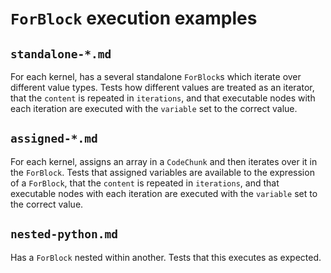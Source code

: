 # `ForBlock` execution examples

## `standalone-*.md`

For each kernel, has a several standalone `ForBlock`s which iterate over different value types. Tests how different values are treated as an iterator, that the `content` is repeated in `iterations`, and that executable nodes with each iteration are executed with the `variable` set to the correct value.


## `assigned-*.md`

For each kernel, assigns an array in a `CodeChunk` and then iterates over it in the `ForBlock`. Tests that assigned variables are available to the expression of a `ForBlock`, that the `content` is repeated in `iterations`, and that executable nodes with each iteration are executed with the `variable` set to the correct value.

## `nested-python.md`

Has a `ForBlock` nested within another. Tests that this executes as expected.
